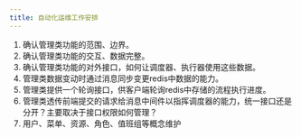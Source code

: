 ```yaml
---
title: 自动化运维工作安排
---
```

1. 确认管理类功能的范围、边界。
2. 确认管理类功能的交互、数据完整。
3. 确认管理类功能的对外接口，如何让调度器、执行器使用这些数据。
4. 管理类数据变动时通过消息同步变更redis中数据的能力。
5. 管理类提供一个轮询接口，供客户端轮询redis中存储的流程执行进度。
6. 管理类透传前端提交的请求给消息中间件以指挥调度器的能力，统一接口还是分开？主要取决于接口权限如何管理？
7. 用户、菜单、资源、角色、值班组等概念维护
